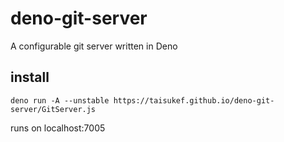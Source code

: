 # deno-git-server

A configurable git server written in Deno

## install

```
deno run -A --unstable https://taisukef.github.io/deno-git-server/GitServer.js
```
runs on localhost:7005
